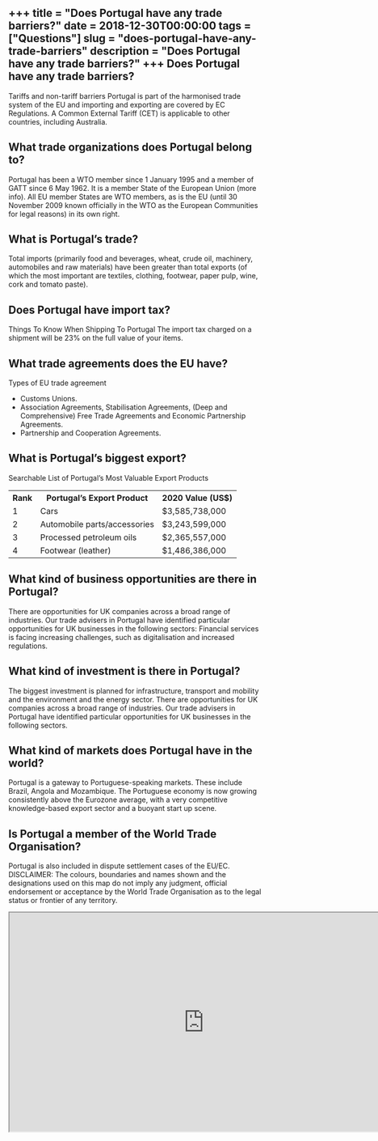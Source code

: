 +++
title = "Does Portugal have any trade barriers?"
date = 2018-12-30T00:00:00
tags = ["Questions"]
slug = "does-portugal-have-any-trade-barriers"
description = "Does Portugal have any trade barriers?"
+++
Does Portugal have any trade barriers?
--------------------------------------

Tariffs and non-tariff barriers Portugal is part of the harmonised trade system of the EU and importing and exporting are covered by EC Regulations. A Common External Tariff (CET) is applicable to other countries, including Australia.

What trade organizations does Portugal belong to?
-------------------------------------------------

Portugal has been a WTO member since 1 January 1995 and a member of GATT since 6 May 1962. It is a member State of the European Union (more info). All EU member States are WTO members, as is the EU (until 30 November 2009 known officially in the WTO as the European Communities for legal reasons) in its own right.

What is Portugal’s trade?
-------------------------

Total imports (primarily food and beverages, wheat, crude oil, machinery, automobiles and raw materials) have been greater than total exports (of which the most important are textiles, clothing, footwear, paper pulp, wine, cork and tomato paste).

Does Portugal have import tax?
------------------------------

Things To Know When Shipping To Portugal The import tax charged on a shipment will be 23% on the full value of your items.

What trade agreements does the EU have?
---------------------------------------

Types of EU trade agreement

- Customs Unions.
- Association Agreements, Stabilisation Agreements, (Deep and Comprehensive) Free Trade Agreements and Economic Partnership Agreements.
- Partnership and Cooperation Agreements.

What is Portugal’s biggest export?
----------------------------------

Searchable List of Portugal’s Most Valuable Export Products

<table><tr><th>Rank</th><th>Portugal’s Export Product</th><th>2020 Value (US$)</th></tr><tr><td>1</td><td>Cars</td><td>$3,585,738,000</td></tr><tr><td>2</td><td>Automobile parts/accessories</td><td>$3,243,599,000</td></tr><tr><td>3</td><td>Processed petroleum oils</td><td>$2,365,557,000</td></tr><tr><td>4</td><td>Footwear (leather)</td><td>$1,486,386,000</td></tr></table>

What kind of business opportunities are there in Portugal?
----------------------------------------------------------

There are opportunities for UK companies across a broad range of industries. Our trade advisers in Portugal have identified particular opportunities for UK businesses in the following sectors: Financial services is facing increasing challenges, such as digitalisation and increased regulations.

What kind of investment is there in Portugal?
---------------------------------------------

The biggest investment is planned for infrastructure, transport and mobility and the environment and the energy sector. There are opportunities for UK companies across a broad range of industries. Our trade advisers in Portugal have identified particular opportunities for UK businesses in the following sectors.

What kind of markets does Portugal have in the world?
-----------------------------------------------------

Portugal is a gateway to Portuguese-speaking markets. These include Brazil, Angola and Mozambique. The Portuguese economy is now growing consistently above the Eurozone average, with a very competitive knowledge-based export sector and a buoyant start up scene.

Is Portugal a member of the World Trade Organisation?
-----------------------------------------------------

Portugal is also included in dispute settlement cases of the EU/EC. DISCLAIMER: The colours, boundaries and names shown and the designations used on this map do not imply any judgment, official endorsement or acceptance by the World Trade Organisation as to the legal status or frontier of any territory.

<iframe allow="accelerometer; autoplay; clipboard-write; encrypted-media; gyroscope; picture-in-picture" allowfullscreen="" class="__youtube_prefs__  epyt-is-override  no-lazyload" data-no-lazy="1" data-origheight="433" data-origwidth="770" data-skipgform_ajax_framebjll="" height="433" id="_ytid_81583" loading="lazy" src="https://www.youtube.com/embed/Sv2HGBNgC7U?enablejsapi=1&autoplay=0&cc_load_policy=0&cc_lang_pref=&iv_load_policy=1&loop=0&modestbranding=0&rel=1&fs=1&playsinline=0&autohide=2&theme=dark&color=red&controls=1&" title="YouTube player" width="770"></iframe>